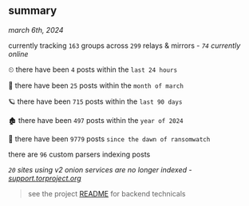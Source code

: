 
## summary
_march 6th, 2024_

currently tracking `163` groups across `299` relays & mirrors - _`74` currently online_

⏲ there have been `4` posts within the `last 24 hours`

🦈 there have been `25` posts within the `month of march`

🪐 there have been `715` posts within the `last 90 days`

🏚 there have been `497` posts within the `year of 2024`

🦕 there have been `9779` posts `since the dawn of ransomwatch`

there are `96` custom parsers indexing posts

_`20` sites using v2 onion services are no longer indexed - [support.torproject.org](https://support.torproject.org/onionservices/v2-deprecation/)_

> see the project [README](https://github.com/joshhighet/ransomwatch#ransomwatch--) for backend technicals
